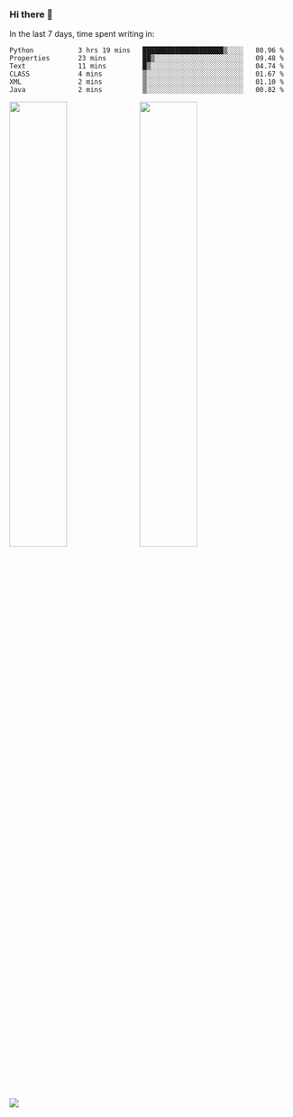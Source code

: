 ### Hi there 👋

In the last 7 days, time spent writing in:

<!--START_SECTION:waka-->

```text
Python           3 hrs 19 mins   ████████████████████▒░░░░   80.96 %
Properties       23 mins         ██▒░░░░░░░░░░░░░░░░░░░░░░   09.48 %
Text             11 mins         █▒░░░░░░░░░░░░░░░░░░░░░░░   04.74 %
CLASS            4 mins          ▒░░░░░░░░░░░░░░░░░░░░░░░░   01.67 %
XML              2 mins          ▒░░░░░░░░░░░░░░░░░░░░░░░░   01.10 %
Java             2 mins          ▒░░░░░░░░░░░░░░░░░░░░░░░░   00.82 %
```

<!--END_SECTION:waka-->

<img src="https://wakatime.com/share/@jimtje/5d0c92de-08f8-4a72-8f2f-6a9693d1e318.svg" width=45% height=45%> <img src="https://wakatime.com/share/@jimtje/501498ae-bda5-4da7-a89d-b40bcdd5556d.svg" width=45% height=45%>

![](https://hit.yhype.me/github/profile?user_id=43537315)
